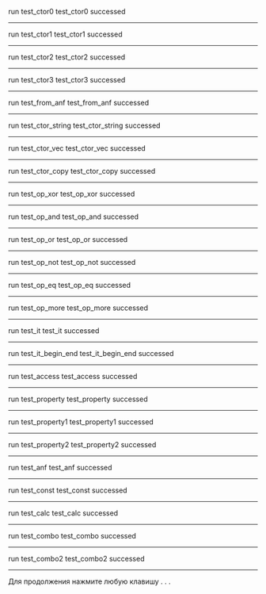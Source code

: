 run test_ctor0
test_ctor0 successed
__________________________________

run test_ctor1
test_ctor1 successed
__________________________________

run test_ctor2
test_ctor2 successed
__________________________________

run test_ctor3
test_ctor3 successed
__________________________________

run test_from_anf
test_from_anf successed
__________________________________

run test_ctor_string
test_ctor_string successed
__________________________________

run test_ctor_vec
test_ctor_vec successed
__________________________________

run test_ctor_copy
test_ctor_copy successed
__________________________________

run test_op_xor
test_op_xor successed
__________________________________

run test_op_and
test_op_and successed
__________________________________

run test_op_or
test_op_or successed
__________________________________

run test_op_not
test_op_not successed
__________________________________

run test_op_eq
test_op_eq successed
__________________________________

run test_op_more
test_op_more successed
__________________________________

run test_it
test_it successed
__________________________________

run test_it_begin_end
test_it_begin_end successed
__________________________________

run test_access
test_access successed
__________________________________

run test_property
test_property successed
__________________________________

run test_property1
test_property1 successed
__________________________________

run test_property2
test_property2 successed
__________________________________

run test_anf
test_anf successed
__________________________________

run test_const
test_const successed
__________________________________

run test_calc
test_calc successed
__________________________________

run test_combo
test_combo successed
__________________________________

run test_combo2
test_combo2 successed
__________________________________

Для продолжения нажмите любую клавишу . . .
